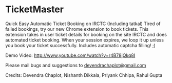TicketMaster
============
Quick Easy Automatic Ticket Booking on IRCTC (Including tatkal)
Tired of failed bookings, try our new Chrome extension to book tickets. This extension takes in user ticket details for booking on the site IRCTC and does automated ticket booking. When your session expires, we loop it up unless you book your ticket successfully.
Includes automatic captcha filling! ;)

Demo Video: http://www.youtube.com/watch?v=r4B78jQkq8I

Please mail bugs and suggestions to devendrachaplot@gmail.com

Credits: Devendra Chaplot, Nishanth Dikkala, Priyank Chhipa, Rahul Gupta 
